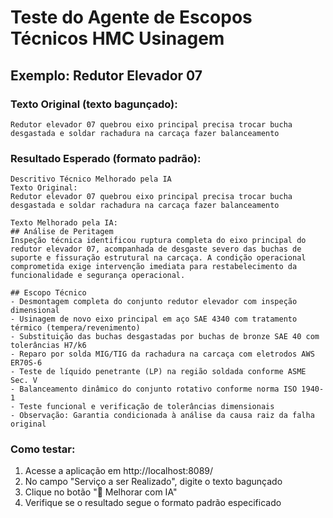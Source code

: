 # Teste do Agente de Escopos Técnicos HMC Usinagem

## Exemplo: Redutor Elevador 07

### Texto Original (texto bagunçado):
```
Redutor elevador 07 quebrou eixo principal precisa trocar bucha desgastada e soldar rachadura na carcaça fazer balanceamento
```

### Resultado Esperado (formato padrão):
```
Descritivo Técnico Melhorado pela IA
Texto Original:
Redutor elevador 07 quebrou eixo principal precisa trocar bucha desgastada e soldar rachadura na carcaça fazer balanceamento

Texto Melhorado pela IA:
## Análise de Peritagem
Inspeção técnica identificou ruptura completa do eixo principal do redutor elevador 07, acompanhada de desgaste severo das buchas de suporte e fissuração estrutural na carcaça. A condição operacional comprometida exige intervenção imediata para restabelecimento da funcionalidade e segurança operacional.

## Escopo Técnico
- Desmontagem completa do conjunto redutor elevador com inspeção dimensional
- Usinagem de novo eixo principal em aço SAE 4340 com tratamento térmico (tempera/revenimento)
- Substituição das buchas desgastadas por buchas de bronze SAE 40 com tolerâncias H7/k6
- Reparo por solda MIG/TIG da rachadura na carcaça com eletrodos AWS ER70S-6
- Teste de líquido penetrante (LP) na região soldada conforme ASME Sec. V
- Balanceamento dinâmico do conjunto rotativo conforme norma ISO 1940-1
- Teste funcional e verificação de tolerâncias dimensionais
- Observação: Garantia condicionada à análise da causa raiz da falha original
```

### Como testar:
1. Acesse a aplicação em http://localhost:8089/
2. No campo "Serviço a ser Realizado", digite o texto bagunçado
3. Clique no botão "🤖 Melhorar com IA"
4. Verifique se o resultado segue o formato padrão especificado